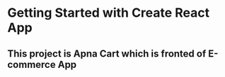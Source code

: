 # Getting Started with Create React App

## This project is Apna Cart which is fronted of E-commerce App
